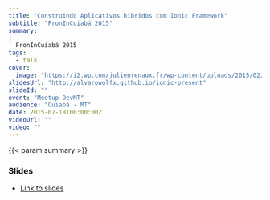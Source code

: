 ```yaml
---
title: "Construindo Aplicativos híbridos com Ionic Framework"
subtitle: "FronInCuiabá 2015"
summary:
|
  FronInCuiabá 2015
tags:
  - talk
cover:
  image: "https://i2.wp.com/julienrenaux.fr/wp-content/uploads/2015/02/ionic.png?resize=853%2C584"
slidesUrl: "http://alvarowolfx.github.io/ionic-present"
slideId: ""
event: "Meetup DevMT"
audience: "Cuiabá - MT"
date: 2015-07-18T00:00:00Z
videoUrl: ""
video: ""
---
```


<!-- truncate -->

{{< param summary >}}
### Slides

- [Link to slides](http://alvarowolfx.github.io/ionic-present)
